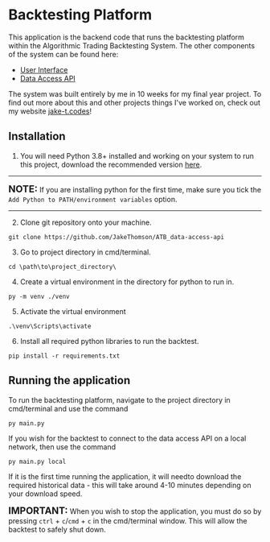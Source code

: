 # Backtesting Platform

This application is the backend code that runs the backtesting platform within the Algorithmic Trading Backtesting 
System. The other components of the system can be found here:
- [User Interface](https://github.com/JakeThomson/ATB_front-end)
- [Data Access API](https://github.com/JakeThomson/ATB_data-access-api)

The system was built entirely by me in 10 weeks for my final year project.
To find out more about this and other projects things I've worked on, check out my website
[jake-t.codes](https://jake-t.codes)!

## Installation
1. You will need Python 3.8+ installed and working on your system to run this project, download the recommended version 
[here](https://www.python.org/downloads/release/python-395/).
   
---
<span style="font-size:14pt;">**NOTE:**</span> If you are installing python for the first time, make sure you tick the 
`Add Python to PATH/environment variables` option.

---

2. Clone git repository onto your machine.
```
git clone https://github.com/JakeThomson/ATB_data-access-api
```

3. Go to project directory in cmd/terminal.
```
cd \path\to\project_directory\
```

4. Create a virtual environment in the directory for python to run in.
```
py -m venv ./venv
```

5. Activate the virtual environment
```
.\venv\Scripts\activate
```

6. Install all required python libraries to run the backtest.
```
pip install -r requirements.txt
```


## Running the application

To run the backtesting platform, navigate to the project directory in cmd/terminal and use the command
```
py main.py
```

If you wish for the backtest to connect to the data access API on a local network, then use the command 
```
py main.py local
```
If it is the first time running the application, it will needto download the required historical data - this will
take around 4-10 minutes depending on your download speed.

<span style="font-size:14pt;">**IMPORTANT:**</span> When you wish to stop the application, you must do so by pressing 
`ctrl` + `c`/`cmd` + `c` in the cmd/terminal window. This will allow the backtest to safely shut down.